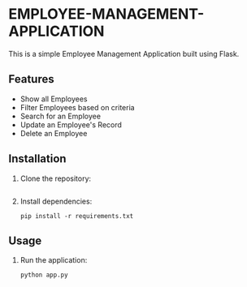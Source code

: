 # EMPLOYEE-MANAGEMENT-APPLICATION

This is a simple Employee Management Application built using Flask.

## Features

- Show all Employees
- Filter Employees based on criteria
- Search for an Employee
- Update an Employee's Record
- Delete an Employee

## Installation

1. Clone the repository:

    ```bash

    ```

2. Install dependencies:

    ```
    pip install -r requirements.txt
    ```

## Usage

1. Run the application:

    ```bash
    python app.py
    ```



